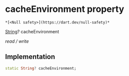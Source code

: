 


# cacheEnvironment property




    *[<Null safety>](https://dart.dev/null-safety)*


[String](https://api.flutter.dev/flutter/dart-core/String-class.html)? cacheEnvironment
  
_read / write_






## Implementation

```dart
static String? cacheEnvironment;


```







